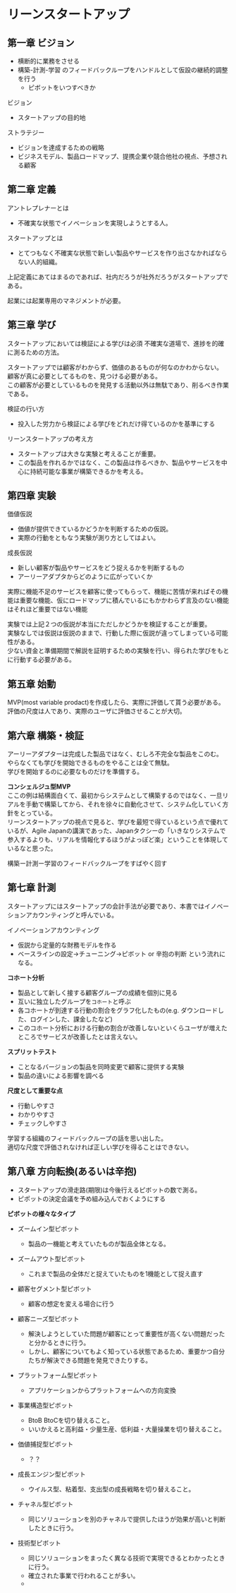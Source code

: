# リーンスタートアップ

## 第一章 ビジョン

* 横断的に業務をさせる
* 構築-計測-学習 のフィードバックループをハンドルとして仮設の継続的調整を行う
  * ピボットをいつすべきか

ビジョン

* スタートアップの目的地

ストラテジー

* ビジョンを達成するための戦略
* ビジネスモデル、製品ロードマップ、提携企業や競合他社の視点、予想される顧客

## 第二章 定義

アントレプレナーとは

* 不確実な状態でイノベーションを実現しようとする人。


スタートアップとは

* とてつもなく不確実な状態で新しい製品やサービスを作り出さなかればならない人的組織。

上記定義にあてはまるのであれば、社内だろうが社外だろうがスタートアップである。

起業には起業専用のマネジメントが必要。

## 第三章 学び

スタートアップにおいては検証による学びは必須
不確実な道場で、進捗を的確に測るための方法。

スタートアップでは顧客がわからず、価値のあるものが何なのかわからない。  
顧客が真に必要としてるものを、見つける必要がある。  
この顧客が必要としているものを発見する活動以外は無駄であり、削るべき作業である。

検証の行い方

* 投入した労力から検証による学びをどれだけ得ているのかを基準にする

リーンスタートアップの考え方

* スタートアップは大きな実験と考えることが重要。
* この製品を作れるかではなく、この製品は作るべきか、製品やサービスを中心に持続可能な事業が構築できるかを考える。


## 第四章 実験

価値仮説

* 価値が提供できているかどうかを判断するための仮説。
* 実際の行動をともなう実験が測り方としてはよい。

成長仮説

* 新しい顧客が製品やサービスをどう捉えるかを判断するもの
* アーリーアダプタからどのように広がっていくか

実際に機能不足のサービスを顧客に使ってもらって、機能に苦情が来ればその機能は重要な機能、仮にロードマップに積んでいるにもかかわらず言及のない機能はそれほど重要ではない機能

実験では上記２つの仮説が本当にただしかどうかを検証することが重要。  
実験なしでは仮説は仮説のままで、行動した際に仮説が違ってしまっている可能性がある。  
少ない資金と準備期間で解説を証明するための実験を行い、得られた学びをもとに行動する必要がある。

## 第五章 始動

MVP(most variable prodact)を作成したら、実際に評価して貰う必要がある。  
評価の尺度は人であり、実際のユーザに評価させることが大切。

## 第六章 構築・検証

アーリーアダプターは完成した製品ではなく、むしろ不完全な製品をこのむ。  
やらなくても学びを開始できるものをやることは全て無駄。  
学びを開始するのに必要なものだけを準備する。

**コンシェルジュ型MVP**  
ここの例は結構面白くて、最初からシステムとして構築するのではなく、一旦リアルを手動で構築してから、それを徐々に自動化させて、システム化していく方針をとっている。  
リーンスタートアップの視点で見ると、学びを最短で得ているという点で優れているが、Agile Japanの講演であった、Japanタクシーの「いきなりシステムで参入するよりも、リアルを情報化するほうがよっぽど楽」ということを体現しているなと思った。

構築ー計測ー学習のフィードバックループをすばやく回す

## 第七章 計測


スタートアップにはスタートアップの会計手法が必要であり、本書ではイノベーションアカウンティングと呼んでいる。

イノベーションアカウンティング

* 仮説から定量的な財務モデルを作る
* ベースラインの設定→チューニング→ピボット or 辛抱の判断 という流れになる。

**コホート分析**

* 製品として新しく接する顧客グループの成績を個別に見る
* 互いに独立したグループを`コホート`と呼ぶ
* 各コホートが到達する行動の割合をグラフ化したもの(e.g. ダウンロードした、ログインした、課金したなど)
* このコホート分析における行動の割合が改善しないといくらユーザが増えたところでサービスが改善したとは言えない。

**スプリットテスト**

* ことなるバージョンの製品を同時変更で顧客に提供する実験
* 製品の違いによる影響を調べる

**尺度として重要な点**

* 行動しやすさ
* わかりやすさ
* チェックしやすさ

学習する組織のフィードバックループの話を思い出した。  
適切な尺度で評価されなければ正しい学びを得ることはできない。

## 第八章 方向転換(あるいは辛抱)

* スタートアップの滑走路(期限)は今後行えるピボットの数で測る。
* ピポットの決定会議を予め組み込んでおくようにする

**ピボットの様々なタイプ**

* ズームイン型ピボット
  * 製品の一機能と考えていたものが製品全体となる。

* ズームアウト型ピボット
  * これまで製品の全体だと捉えていたものを1機能として捉え直す

* 顧客セグメント型ピボット
  * 顧客の想定を変える場合に行う

* 顧客ニーズ型ピボット
  * 解決しようとしていた問題が顧客にとって重要性が高くない問題だったと分かるときに行う。
  * しかし、顧客についてもよく知っている状態であるため、重要かつ自分たちが解決できる問題を発見できたりする。

* プラットフォーム型ピボット
  * アプリケーションからプラットフォームへの方向変換

* 事業構造型ピボット
  * BtoB BtoCを切り替えること。
  * いいかえると高利益・少量生産、低利益・大量操業を切り替えること。

  
* 価値捕捉型ピボット
  * ？？

* 成長エンジン型ピボット
  * ウイルス型、粘着型、支出型の成長戦略を切り替えること。

* チャネル型ピボット
  * 同じソリューションを別のチャネルで提供したほうが効果が高いと判断したときに行う。

* 技術型ピボット
  * 同じソリューションをまったく異なる技術で実現できるとわかったときに行う。
  * 確立された事業で行われることが多い。
  * 
